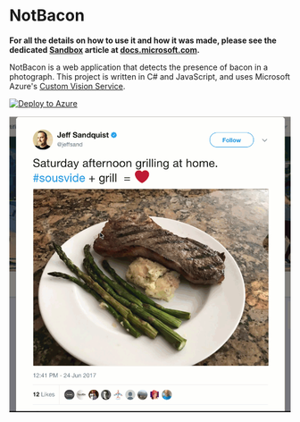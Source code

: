 # NotBacon

**For all the details on how to use it and how it was made, please see the dedicated [Sandbox](https://docs.microsoft.com/sandbox?WT.mc_id=notbacon-github-antchu) article at [docs.microsoft.com](https://docs.microsoft.com/sandbox/demos/notbacon?WT.mc_id=notbacon-github-antchu).**

NotBacon is a web application that detects the presence of bacon in a photograph. This project is written in C# and JavaScript, and uses Microsoft Azure's [Custom Vision Service](https://customvision.ai?WT.mc_id=notbacon-github-antchu).

[![Deploy to Azure](http://azuredeploy.net/deploybutton.png)](https://azuredeploy.net/)

![NotBacon in Action](not-bacon-short.gif)
